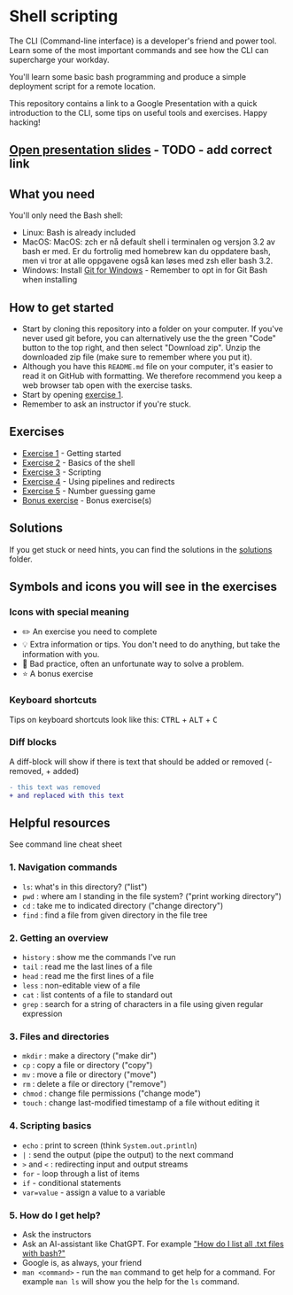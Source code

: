 # Shell scripting

The CLI (Command-line interface) is a developer's friend and power tool. Learn some of the most
important commands and see how the CLI can supercharge your workday.

You'll learn some basic bash programming and produce a simple deployment script for a remote location.

This repository contains a link to a Google Presentation with a quick introduction to the CLI,
some tips on useful tools and exercises. Happy hacking!

## [Open presentation slides](https://google.com/) - TODO - add correct link

## What you need

You'll only need the Bash shell:

- Linux: Bash is already included
- MacOS: MacOS: zch er nå default shell i terminalen og versjon 3.2 av bash er med. Er du fortrolig med homebrew kan du oppdatere bash, men vi tror at alle oppgavene også kan løses med zsh eller bash 3.2.
- Windows: Install [Git for Windows](https://git-scm.com/download/win) - Remember to opt in for Git Bash when installing

## How to get started

- Start by cloning this repository into a folder on your computer. If you've never used git before, you can alternatively use the the green "Code" button to the top right, and then select "Download zip". Unzip the downloaded zip file (make sure to remember where you put it).
- Although you have this `README.md` file on your computer, it's easier to read it on GitHub with formatting. We therefore recommend you keep a web browser tab open with the exercise tasks.
- Start by opening [exercise 1](./exercises/exercise-1.md/).
- Remember to ask an instructor if you're stuck.

## Exercises

- [Exercise 1](./exercises/exercise-1.md/) - Getting started
- [Exercise 2](./exercises/exercise-2.md/) - Basics of the shell
- [Exercise 3](./exercises/exercise-3.md/) - Scripting
- [Exercise 4](./exercises/exercise-4.md/) - Using pipelines and redirects
- [Exercise 5](./exercises/exercise-5.md/) - Number guessing game
- [Bonus exercise](./exercises/exercise-bonus.md/) - Bonus exercise(s)

## Solutions

If you get stuck or need hints, you can find the solutions in the [solutions](./solutions/) folder.

## Symbols and icons you will see in the exercises

### Icons with special meaning

- :pencil2: An exercise you need to complete
- :bulb: Extra information or tips. You don't need to do anything, but take the information with you.
- :poop: Bad practice, often an unfortunate way to solve a problem.
- :star: A bonus exercise

### Keyboard shortcuts

Tips on keyboard shortcuts look like this:
<kbd>CTRL</kbd> + <kbd>ALT</kbd> + <kbd>C</kbd>

### Diff blocks

A diff-block will show if there is text that should be added or removed (- removed, + added)

```diff
- this text was removed
+ and replaced with this text
```

## Helpful resources

See command line cheat sheet

### 1. Navigation commands

- `ls`: what's in this directory? ("list")
- `pwd` : where am I standing in the file system? ("print working directory")
- `cd` : take me to indicated directory ("change directory")
- `find` : find a file from given directory in the file tree

### 2. Getting an overview

- `history` : show me the commands I've run
- `tail` : read me the last lines of a file
- `head` : read me the first lines of a file
- `less` : non-editable view of a file
- `cat` : list contents of a file to standard out
- `grep` : search for a string of characters in a file using given regular expression

### 3. Files and directories

- `mkdir` : make a directory ("make dir")
- `cp` : copy a file or directory ("copy")
- `mv` : move a file or directory ("move")
- `rm` : delete a file or directory ("remove")
- `chmod` : change file permissions ("change mode")
- `touch` : change last-modified timestamp of a file without editing it

### 4. Scripting basics

- `echo` : print to screen (think `System.out.println`)
- `|` : send the output (pipe the output) to the next command
- `>` and `<` : redirecting input and output streams
- `for` - loop through a list of items
- `if` - conditional statements
- `var=value` - assign a value to a variable

### 5. How do I get help?

- Ask the instructors
- Ask an AI-assistant like ChatGPT. For example ["How do I list all .txt files with bash?"](https://chatgpt.com/share/67a20af4-f21c-800b-943e-609418eee6cf)
- Google is, as always, your friend
- `man <command>` - run the `man` command to get help for a command. For example `man ls` will show you the help for the `ls` command.
